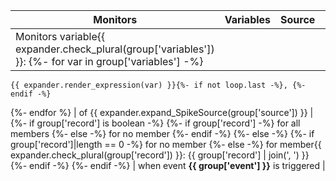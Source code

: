 | **Monitors**    | **Variables**                                                                                               | **Source**                                           | **Record**                                                                                                 | **Event**                           |
|-----------------|------------------------------------------------------------------------------------------------------------|-----------------------------------------------------|------------------------------------------------------------------------------------------------------------|-------------------------------------|
| Monitors variable{{ expander.check_plural(group['variables']) }}: {%- for var in group['variables'] -%}
    {{ expander.render_expression(var) }}{%- if not loop.last -%}, {%- endif -%}
{%- endfor %} | of {{ expander.expand_SpikeSource(group['source']) }} | 
    {%- if group['record'] is boolean -%}
        {%- if group['record'] -%} for all members {%- else -%} for no member {%- endif -%}
    {%- else -%}
        {%- if group['record']|length == 0 -%} for no member {%- else -%} for member{{ expander.check_plural(group['record']) }}: {{ group['record'] | join(', ') }} {%- endif -%}
    {%- endif -%} | when event **{{ group['event'] }}** is triggered |
